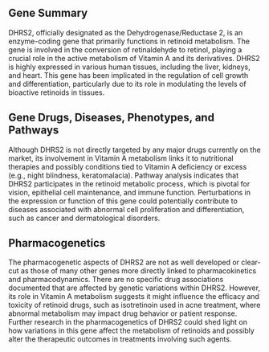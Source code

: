 ## Gene Summary
DHRS2, officially designated as the Dehydrogenase/Reductase 2, is an enzyme-coding gene that primarily functions in retinoid metabolism. The gene is involved in the conversion of retinaldehyde to retinol, playing a crucial role in the active metabolism of Vitamin A and its derivatives. DHRS2 is highly expressed in various human tissues, including the liver, kidneys, and heart. This gene has been implicated in the regulation of cell growth and differentiation, particularly due to its role in modulating the levels of bioactive retinoids in tissues.

## Gene Drugs, Diseases, Phenotypes, and Pathways
Although DHRS2 is not directly targeted by any major drugs currently on the market, its involvement in Vitamin A metabolism links it to nutritional therapies and possibly conditions tied to Vitamin A deficiency or excess (e.g., night blindness, keratomalacia). Pathway analysis indicates that DHRS2 participates in the retinoid metabolic process, which is pivotal for vision, epithelial cell maintenance, and immune function. Perturbations in the expression or function of this gene could potentially contribute to diseases associated with abnormal cell proliferation and differentiation, such as cancer and dermatological disorders.

## Pharmacogenetics
The pharmacogenetic aspects of DHRS2 are not as well developed or clear-cut as those of many other genes more directly linked to pharmacokinetics and pharmacodynamics. There are no specific drug associations documented that are affected by genetic variations within DHRS2. However, its role in Vitamin A metabolism suggests it might influence the efficacy and toxicity of retinoid drugs, such as isotretinoin used in acne treatment, where abnormal metabolism may impact drug behavior or patient response. Further research in the pharmacogenetics of DHRS2 could shed light on how variations in this gene affect the metabolism of retinoids and possibly alter the therapeutic outcomes in treatments involving such agents.